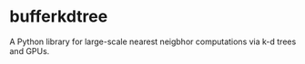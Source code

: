 # bufferkdtree
A Python library for large-scale nearest neigbhor computations via k-d trees and GPUs.
